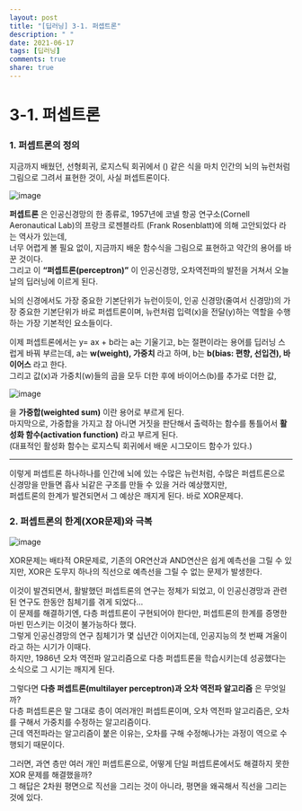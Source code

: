 ```yaml
---
layout: post
title: "[딥러닝] 3-1. 퍼셉트론"
description: " "
date: 2021-06-17
tags: [딥러닝]
comments: true
share: true
---
```


# 3-1. 퍼셉트론

### 1. 퍼셉트론의 정의

지금까지 배웠던, 선형회귀, 로지스틱 회귀에서 () 같은 식을 마치 인간의 뇌의 뉴런처럼 그림으로 그려서 표현한 것이, 사실 퍼셉트론이다.

![image](https://user-images.githubusercontent.com/48408417/86527673-5b2d4f00-bedc-11ea-9324-1d819ac0487e.png)

**퍼셉트론** 은 인공신경망의 한 종류로, 1957년에 코넬 항공 연구소(Cornell Aeronautical Lab)의 프랑크 로젠블라트 (Frank Rosenblatt)에 의해 고안되었다 라는 역사가 있는데,  
너무 어렵게 볼 필요 없이, 지금까지 배운 함수식을 그림으로 표현하고 약간의 용어를 바꾼 것이다.   
그리고 이 **“퍼셉트론(perceptron)”** 이 인공신경망, 오차역전파의 발전을 거쳐서 오늘날의 딥러닝에 이르게 된다.

뇌의 신경에서도 가장 중요한 기본단위가 뉴런이듯이, 인공 신경망(줄여서 신경망)의 가장 중요한 기본단위가 바로 퍼셉트론이며, 뉴런처럼 입력(x)을 전달(y)하는 역할을 수행하는 가장 기본적인 요소들이다. 

이제 퍼셉트론에서는 y= ax + b라는 a는 기울기고, b는 절편이라는 용어를 딥러닝 스럽게 바꿔 부르는데, a는 **w(weight), 가중치** 라고 하며, b는 **b(bias: 편향, 선입견), 바이어스** 라고 한다.   
그리고 값(x)과 가중치(w)들의 곱을 모두 더한 후에 바이어스(b)를 추가로 더한 값,

![image](https://user-images.githubusercontent.com/48408417/86527696-8f087480-bedc-11ea-9457-548f9ae6e52d.png)

을 **가중합(weighted sum)** 이란 용어로 부르게 된다.   
마지막으로, 가중합을 가지고 참 아니면 거짓을 판단해서 출력하는 함수를 통틀어서 **활성화 함수(activation function)** 라고 부르게 된다.   
(대표적인 활성화 함수는 로지스틱 회귀에서 배운 시그모이드 함수가 있다.)

---

이렇게 퍼셉트론 하나하나를 인간에 뇌에 있는 수많은 뉴런처럼, 수많은 퍼셉트론으로 신경망을 만들면 흡사 뇌같은 구조를 만들 수 있을 거라 예상했지만,   
퍼셉트론의 한계가 발견되면서 그 예상은 깨지게 된다. 바로 XOR문제다.

### 2. 퍼셉트론의 한계(XOR문제)와 극복

![image](https://user-images.githubusercontent.com/48408417/86527731-db53b480-bedc-11ea-9aaa-6d7c92954e12.png)

XOR문제는 배타적 OR문제로, 기존의 OR연산과 AND연산은 쉽게 예측선을 그릴 수 있지만, XOR은 도무지 하나의 직선으로 예측선을 그릴 수 없는 문제가 발생한다.


이것이 발견되면서, 활발했던 퍼셉트론의 연구는 정체가 되었고, 이 인공신경망과 관련된 연구도 한동안 침체기를 겪게 되었다...   
이 문제를 해결하기엔, 다층 퍼셉트론이 구현되어야 한다만, 퍼셉트론의 한계를 증명한 마빈 민스키는 이것이 불가능하다 했다.   
그렇게 인공신경망의 연구 침체기가 몇 십년간 이어지는데, 인공지능의 첫 번째 겨울이라고 하는 시기가 이때다.   
하지만, 1986년 오차 역전파 알고리즘으로 다층 퍼셉트론을 학습시키는데 성공했다는 소식으로 그 시기는 깨지게 된다.

그렇다면 **다층 퍼셉트론(multilayer perceptron)과 오차 역전파 알고리즘** 은 무엇일까?  
다층 퍼셉트론은 말 그대로 층이 여러개인 퍼셉트론이며, 오차 역전파 알고리즘은, 오차를 구해서 가중치를 수정하는 알고리즘이다.  
근데 역전파라는 알고리즘이 붙은 이유는, 오차를 구해 수정해나가는 과정이 역으로 수행되기 때문이다.

그러면, 과연 층만 여러 개인 퍼셉트론으로, 어떻게 단일 퍼셉트론에서도 해결하지 못한 XOR 문제를 해결했을까?  
그 해답은 2차원 평면으로 직선을 그리는 것이 아니라, 평면을 왜곡해서 직선을 그리는 것에 있다.  
